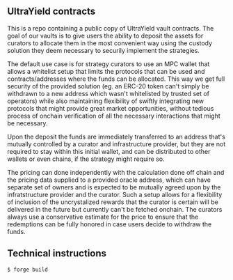 ## UltraYield contracts
This is a repo containing a public copy of UltraYield vault contracts. The goal of our vaults is to give users the ability to deposit the assets for curators to allocate them in the most convenient way using the custody solution they deem necessary to securily implement the strategies.

The default use case is for strategy curators to use an MPC wallet that allows a whitelist setup that limits the protocols that can be used and contracts/addresses where the funds can be allocated. This way we get full security of the provided solution (eg. an ERC-20 token can't simply be withdrawn to a new address which wasn't whitelisted by trusted set of operators) while also maintaining flexibility of swiftly integrating new protocols that might provide great market opportunities, without tedious process of onchain verification of all the necessary interactions that might be necessary.

Upon the deposit the funds are immediately transferred to an address that's mutually controlled by a curator and infrastructure provider, but they are not required to stay within this initial wallet, and can be distributed to other wallets or even chains, if the strategy might require so.

The pricing can done independently with the calculation done off chain and the pricing data supplied to a provided oracle address, which can have separate set of owners and is expected to be mutually agreed upon by the infratstructure provider and the curator. Such a setup allows for a flexibility of inclusion of the uncrystalized rewards that the curator is certain will be delivered in the future but currently can't be fetched onchain. The curators always use a conservative estimate for the price to ensure that the redemptions can be fully honored in case users decide to withdraw the funds.

## Technical instructions
```shell
$ forge build
```
